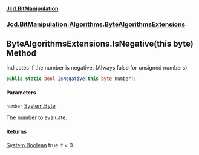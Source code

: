 #### [Jcd.BitManipulation](index.md 'index')

### [Jcd.BitManipulation.Algorithms](Jcd.BitManipulation.Algorithms.md 'Jcd.BitManipulation.Algorithms').[ByteAlgorithmsExtensions](Jcd.BitManipulation.Algorithms.ByteAlgorithmsExtensions.md 'Jcd.BitManipulation.Algorithms.ByteAlgorithmsExtensions')

## ByteAlgorithmsExtensions.IsNegative(this byte) Method

Indicates if the number is negative. (Always false for unsigned numbers)

```csharp
public static bool IsNegative(this byte number);
```

#### Parameters

<a name='Jcd.BitManipulation.Algorithms.ByteAlgorithmsExtensions.IsNegative(thisbyte).number'></a>

`number` [System.Byte](https://docs.microsoft.com/en-us/dotnet/api/System.Byte 'System.Byte')

The number to evaluate.

#### Returns

[System.Boolean](https://docs.microsoft.com/en-us/dotnet/api/System.Boolean 'System.Boolean')
true if < 0.